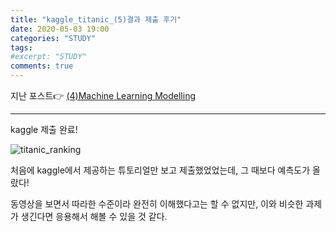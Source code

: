 ```yaml
---
title: "kaggle_titanic_(5)결과 제출 후기"
date: 2020-05-03 19:00
categories: "STUDY"
tags:
#excerpt: "STUDY"
comments: true
---
```


지난 포스트:point_right: [(4)Machine Learning Modelling](https://masunii.github.io/study/kaggle-titanic(4)/)

------------------------------------------------------------------------------
kaggle 제출 완료!  

![titanic_ranking](https://user-images.githubusercontent.com/50826051/81499424-93624800-9306-11ea-858b-7d4a1d08b182.JPG)  

처음에 kaggle에서 제공하는 튜토리얼만 보고 제출했었었는데, 그 때보다 예측도가 올랐다!  

동영상을 보면서 따라한 수준이라 완전히 이해했다고는 할 수 없지만, 이와 비슷한 과제가 생긴다면 응용해서 해볼 수 있을 것 같다.  
